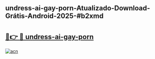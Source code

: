 ## undress-ai-gay-porn-Atualizado-Download-Grátis-Android-2025-#b2xmd

# <h2><a href="https://ainizakaria.my?title=undress-ai-gay-porn&ref=20M">🔗👉 🔴 undress-ai-gay-porn</a></h2>

[![acn](https://github.com/user-attachments/assets/0f9c940e-d8b0-45ae-aac7-cd30a18b3e1c)](https://ainizakaria.my?title=undress-ai-gay-porn&ref=20M)

